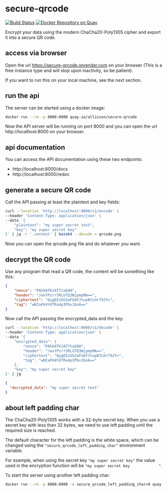 # secure-qrcode
[![Build Status](https://github.com/allisson/secure-qrcode/workflows/build/badge.svg)](https://github.com/allisson/secure-qrcode/actions)
[![Docker Repository on Quay](https://quay.io/repository/allisson/secure-qrcode/status "Docker Repository on Quay")](https://quay.io/repository/allisson/secure-qrcode)

Encrypt your data using the modern ChaCha20-Poly1305 cipher and export it into a secure QR code.

## access via browser

Open the url https://secure-qrcode.onrender.com on your browser (This is a free instance type and will stop upon inactivity, so be patient).

If you want to run this on your local machine, see the next section.

## run the api

The server can be started using a docker image:

```bash
docker run --rm -p 8000:8000 quay.io/allisson/secure-qrcode
```

Now the API server will be running on port 8000 and you can open the url http://localhost:8000 on your browser.

## api documentation

You can access the API documentation using these two endpoints:
- http://localhost:8000/docs
- http://localhost:8000/redoc

## generate a secure QR code

Call the API passing at least the plaintext and key fields:

```bash
curl --location 'http://localhost:8000/v1/encode' \
--header 'Content-Type: application/json' \
--data '{
    "plaintext": "my super secret text",
    "key": "my super secret key"
}' | jq -r '.content' | base64 --decode > qrcode.png
```

Now you can open the qrcode.png file and do whatever you want.

## decrypt the QR code

Use any program that read a QR code, the content will be something like this:

```json
{
    "nonce": "PAhk6TKJAT7taGOH",
    "header": "/wxYPzrrSRLUTQ3WjpmpMA==",
    "ciphertext": "QygEEzUS2wFUmTJtupBtLHrf92Y=",
    "tag": "wNIaFK4YdTRa4p3PbvJboA=="
}
```

Now call the API passing the encrypted_data and the key:

```bash
curl --location 'http://localhost:8000/v1/decode' \
--header 'Content-Type: application/json' \
--data '{
    "encrypted_data": {
        "nonce": "PAhk6TKJAT7taGOH",
        "header": "/wxYPzrrSRLUTQ3WjpmpMA==",
        "ciphertext": "QygEEzUS2wFUmTJtupBtLHrf92Y=",
        "tag": "wNIaFK4YdTRa4p3PbvJboA=="
    },
    "key": "my super secret key"
}' | jq
```

```json
{
  "decrypted_data": "my super secret text"
}
```

## about left padding char

The ChaCha20-Poly1305 works with a 32-byte secret key. When you use a secret key with less than 32 bytes, we need to use left padding until the required size is reached.

The default character for the left padding is the white space, which can be changed using the `"secure_qrcode_left_padding_char"` environment variable.

For example, when using the secret key `"my super secret key"` the value used in the encryption function will be `"my super secret key             "`.

To start the server using another left padding char:

```bash
docker run --rm -p 8000:8000 -e secure_qrcode_left_padding_char=9 quay.io/allisson/secure-qrcode
```
